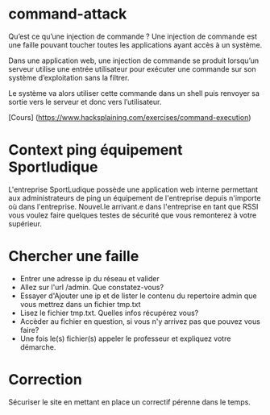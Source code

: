 # command-attack

Qu’est ce qu’une injection de commande ?
Une injection de commande est une faille pouvant toucher toutes les applications ayant accès à un système.

Dans une application web, une injection de commande se produit lorsqu’un serveur utilise une entrée utilisateur pour exécuter une commande sur son système d’exploitation sans la filtrer.

Le système va alors utiliser cette commande dans un shell puis renvoyer sa sortie vers le serveur et donc vers l’utilisateur.

[Cours] (https://www.hacksplaining.com/exercises/command-execution)

# Context ping équipement Sportludique

L'entreprise SportLudique possède une application web interne permettant aux administrateurs de ping un équipement de l'entreprise depuis n'importe où dans l'entreprise.
Nouvel.le arrivant.e dans l'entreprise en tant que RSSI vous voulez faire quelques testes de sécurité que vous remonterez à votre supérieur.

# Chercher une faille

- Entrer une adresse ip du réseau et valider
- Allez sur l'url /admin. Que constatez-vous?
- Essayer d'Ajouter une ip et de lister le contenu du repertoire admin que vous mettrez dans un fichier tmp.txt
- Lisez le fichier tmp.txt. Quelles infos récupérez vous?
- Accèder au fichier en question, si vous n'y arrivez pas que pouvez vous faire?
- Une fois le(s) fichier(s) appeler le professeur et expliquez votre démarche. 

# Correction
Sécuriser le site en mettant en place un correctif pérenne dans le temps.
